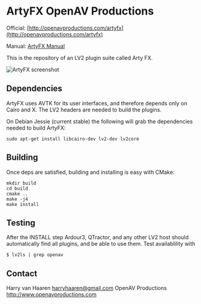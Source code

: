 ArtyFX OpenAV Productions
=========================

Official: [http://openavproductions.com/artyfx](http://openavproductions.com/artyfx)

Manual: [ArtyFX Manual](https://github.com/harryhaaren/openAV-ArtyFX/blob/master/manual.md)

This is the repository of an LV2 plugin suite called Arty FX.

![ArtyFX screenshot](https://raw.github.com/harryhaaren/openAV-ArtyFX/master/screenshots/artyfx_1.3.png "ArtyFX 1.3 screenshot")


Dependencies
------------
ArtyFX uses AVTK for its user interfaces, and therefore
depends only on Cairo and X. The LV2 headers are needed
to build the plugins.

On Debian Jessie (current stable) the following will grab
the dependencies needed to build ArtyFX:
```
sudo apt-get install libcairo-dev lv2-dev lv2core
```

Building
--------
Once deps are satisfied, building and installing is easy with CMake:
```
mkdir build
cd build
cmake ..
make -j4
make install
```

Testing
-------
After the INSTALL step Ardour3, QTractor, and any other LV2 host should
automatically find all plugins, and be able to use them. Test availablility
with 
```
$ lv2ls | grep openav
```

Contact
-------
Harry van Haaren   <harryhaaren@gmail.com>
OpenAV Productions 
http://www.openavproductions.com

